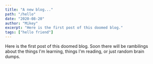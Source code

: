 ```yaml
---
title: "A new blog..."
path: "/hello"
date: "2020-08-20"
author: "Mikey"
excerpt: "Here is the first post of this doomed blog."
tags: ["hello friend"]
---
```


Here is the first post of this doomed blog. Soon there will be rambilings about the things I'm learning, things I'm reading, or just random brain dumps.

